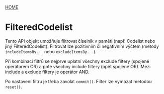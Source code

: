 [HOME](/index)

# FilteredCodelist

Tento API objekt umožňuje filtrovat číselník v paměti (např. Codelist nebo jiný FilteredCodelist). Filtrovat lze pozitivním či negativním výčtem (metody `includeItemsBy...` nebo `excludeItemsBy...`).

Při kombinaci filtrů se nejprve uplatní všechny exclude filtery (spojené operátorem OR) a poté všechny include filtery (opět spojené OR). Mezi include a exclude filtery je operátor AND.

Po nastavení filtru je třeba zavolat `commit()`. Filter lze vymazat metodou `reset()`.